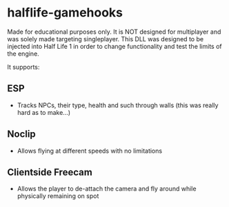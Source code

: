 # halflife-gamehooks

Made for educational purposes only. It is NOT designed for multiplayer and was solely made targeting singleplayer. This DLL was designed to be injected into Half Life 1 in order to change functionality and test the limits of the engine.

It supports:

## ESP
- Tracks NPCs, their type, health and such through walls (this was really hard as to make...)

## Noclip
- Allows flying at different speeds with no limitations

## Clientside Freecam
- Allows the player to de-attach the camera and fly around while physically remaining on spot
